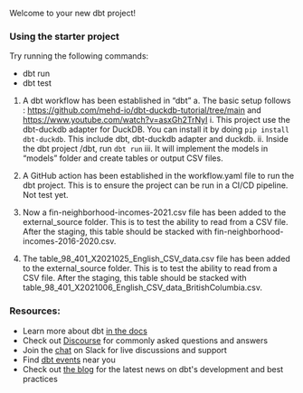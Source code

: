 Welcome to your new dbt project!

### Using the starter project

Try running the following commands:
- dbt run
- dbt test

1.	A dbt workflow has been established in “dbt”
    a.	The basic setup follows : https://github.com/mehd-io/dbt-duckdb-tutorial/tree/main and https://www.youtube.com/watch?v=asxGh2TrNyI
        i.	This project use the dbt-duckdb adapter for DuckDB. You can install it by doing `pip install dbt-duckdb`. This include dbt, dbt-duckdb adapter and duckdb.
        ii.	Inside the dbt project /dbt,  run `dbt run`
        iii.	It will implement the models in “models” folder and create tables or output CSV files.

2.	A GitHub action has been established in the workflow.yaml file to run the dbt project. This is to ensure the project can be run in a CI/CD pipeline. Not test yet.

3. Now a fin-neighborhood-incomes-2021.csv file has been added to the external_source folder. This is to test the ability to read from a CSV file. After the staging, this table should be stacked with fin-neighborhood-incomes-2016-2020.csv. 

4. The table_98_401_X2021025_English_CSV_data.csv file has been added to the external_source folder. This is to test the ability to read from a CSV file. After the staging, this table should be stacked with table_98_401_X2021006_English_CSV_data_BritishColumbia.csv. 


### Resources:
- Learn more about dbt [in the docs](https://docs.getdbt.com/docs/introduction)
- Check out [Discourse](https://discourse.getdbt.com/) for commonly asked questions and answers
- Join the [chat](https://community.getdbt.com/) on Slack for live discussions and support
- Find [dbt events](https://events.getdbt.com) near you
- Check out [the blog](https://blog.getdbt.com/) for the latest news on dbt's development and best practices
